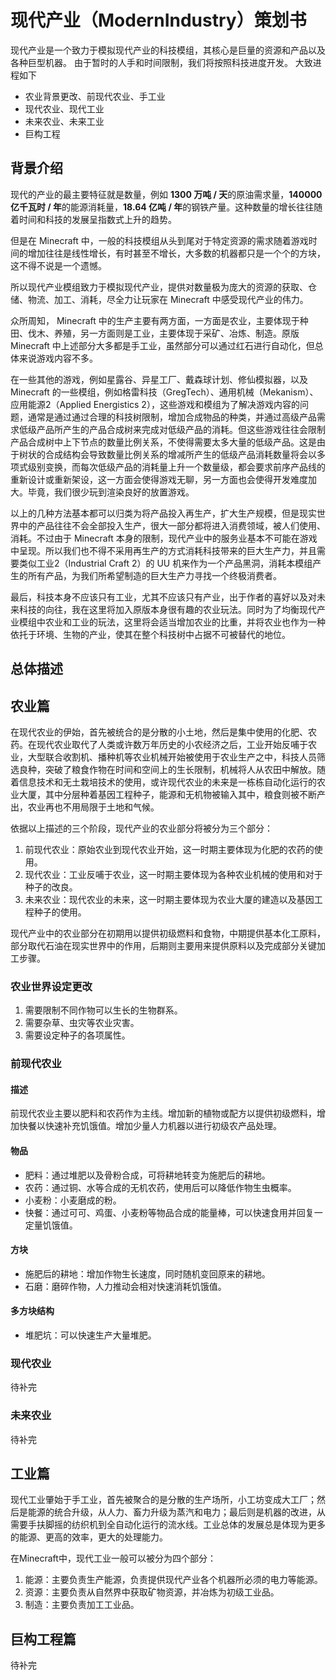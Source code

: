 # 现代产业（ModernIndustry）策划书

现代产业是一个致力于模拟现代产业的科技模组，其核心是巨量的资源和产品以及各种巨型机器。
由于暂时的人手和时间限制，我们将按照科技进度开发。
大致进程如下

- 农业背景更改、前现代农业、手工业
- 现代农业、现代工业
- 未来农业、未来工业
- 巨构工程

## 背景介绍

现代的产业的最主要特征就是数量，例如 **1300 万吨 / 天**的原油需求量，**140000 亿千瓦时 / 年**的能源消耗量，**18.64 亿吨 / 年**的钢铁产量。这种数量的增长往往随着时间和科技的发展呈指数式上升的趋势。

但是在 Minecraft 中，一般的科技模组从头到尾对于特定资源的需求随着游戏时间的增加往往是线性增长，有时甚至不增长，大多数的机器都只是一个个的方块，这不得不说是一个遗憾。

所以现代产业模组致力于模拟现代产业，提供对数量极为庞大的资源的获取、仓储、物流、加工、消耗，尽全力让玩家在 Minecraft 中感受现代产业的伟力。

众所周知， Minecraft 中的生产主要有两方面，一方面是农业，主要体现于种田、伐木、养殖，另一方面则是工业，主要体现于采矿、冶炼、制造。原版 Minecraft 中上述部分大多都是手工业，虽然部分可以通过红石进行自动化，但总体来说游戏内容不多。

在一些其他的游戏，例如星露谷、异星工厂、戴森球计划、修仙模拟器，以及 Minecraft 的一些模组，例如格雷科技（GregTech）、通用机械（Mekanism）、应用能源2（Applied Energistics 2），这些游戏和模组为了解决游戏内容的问题，通常是通过通过合理的科技树限制，增加合成物品的种类，并通过高级产品需求低级产品所产生的产品合成树来完成对低级产品的消耗。但这些游戏往往会限制产品合成树中上下节点的数量比例关系，不使得需要太多大量的低级产品。这是由于树状的合成结构会导致数量比例关系的增减所产生的低级产品消耗数量将会以多项式级别变换，而每次低级产品的消耗量上升一个数量级，都会要求前序产品线的重新设计或重新架设，这一方面会使得游戏无聊，另一方面也会使得开发难度加大。毕竟，我们很少玩到渲染良好的放置游戏。

以上的几种方法基本都可以归类为将产品投入再生产，扩大生产规模，但是现实世界中的产品往往不会全部投入生产，很大一部分都将进入消费领域，被人们使用、消耗。不过由于 Minecraft 本身的限制，现代产业中的服务业基本不可能在游戏中呈现。所以我们也不得不采用再生产的方式消耗科技带来的巨大生产力，并且需要类似工业2（Industrial Craft 2）的 UU 机来作为一个产品黑洞，消耗本模组产生的所有产品，为我们所希望制造的巨大生产力寻找一个终极消费者。

最后，科技本身不应该只有工业，尤其不应该只有产业，出于作者的喜好以及对未来科技的向往，我在这里将加入原版本身很有趣的农业玩法。同时为了均衡现代产业模组中农业和工业的玩法，这里将会适当增加农业的比重，并将农业也作为一种依托于环境、生物的产业，使其在整个科技树中占据不可被替代的地位。

## 总体描述


## 农业篇
在现代农业的伊始，首先被统合的是分散的小土地，然后是集中使用的化肥、农药。在现代农业取代了人类或许数万年历史的小农经济之后，工业开始反哺于农业，大型联合收割机、播种机等农业机械开始被使用于农业生产之中，科技人员筛选良种，突破了粮食作物在时间和空间上的生长限制，机械将人从农田中解放。随着信息技术和无土栽培技术的使用，或许现代农业的未来是一栋栋自动化运行的农业大厦，其中分层种着基因工程种子，能源和无机物被输入其中，粮食则被不断产出，农业再也不用局限于土地和气候。

依据以上描述的三个阶段，现代产业的农业部分将被分为三个部分：
1. 前现代农业：原始农业到现代农业开始，这一时期主要体现为化肥的农药的使用。
2. 现代农业：工业反哺于农业，这一时期主要体现为各种农业机械的使用和对于种子的改良。
3. 未来农业：现代农业的未来，这一时期主要体现为农业大厦的建造以及基因工程种子的使用。

现代产业中的农业部分在初期用以提供初级燃料和食物，中期提供基本化工原料，部分取代石油在现实世界中的作用，后期则主要用来提供原料以及完成部分关键加工步骤。

### 农业世界设定更改
1. 需要限制不同作物可以生长的生物群系。
2. 需要杂草、虫灾等农业灾害。
3. 需要设定种子的各项属性。

### 前现代农业
#### 描述
前现代农业主要以肥料和农药作为主线。增加新的植物或配方以提供初级燃料，增加快餐以快速补充饥饿值。增加少量人力机器以进行初级农产品处理。
#### 物品
- 肥料：通过堆肥以及骨粉合成，可将耕地转变为施肥后的耕地。
- 农药：通过铜、水等合成的无机农药，使用后可以降低作物生虫概率。
- 小麦粉：小麦磨成的粉。
- 快餐：通过可可、鸡蛋、小麦粉等物品合成的能量棒，可以快速食用并回复一定量饥饿值。

#### 方块
- 施肥后的耕地：增加作物生长速度，同时随机变回原来的耕地。
- 石磨：磨碎作物，人力推动会相对快速消耗饥饿值。


#### 多方块结构
- 堆肥坑：可以快速生产大量堆肥。

### 现代农业
待补完

### 未来农业
待补完

## 工业篇
现代工业肇始于手工业，首先被聚合的是分散的生产场所，小工坊变成大工厂；然后是能源的统合升级，从人力、畜力升级为蒸汽和电力；最后则是机器的改进，从需要手扶脚摇的纺织机到全自动化运行的流水线。工业总体的发展总是体现为更多的能源、更高的效率，更大的处理能力。

在Minecraft中，现代工业一般可以被分为四个部分：
1. 能源：主要负责生产能源，负责提供现代产业各个机器所必须的电力等能源。
2. 资源：主要负责从自然界中获取矿物资源，并冶炼为初级工业品。
3. 制造：主要负责加工工业品。

## 巨构工程篇
待补完